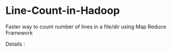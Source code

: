 # Line-Count-in-Hadoop
Faster way to count number of lines in a file/dir using Map Reduce Framework

Details : 
